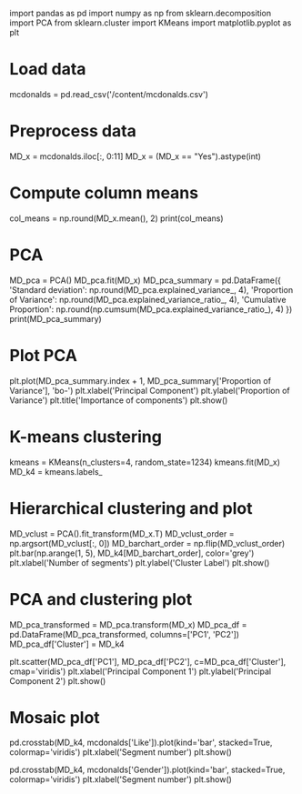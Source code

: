import pandas as pd
import numpy as np
from sklearn.decomposition import PCA
from sklearn.cluster import KMeans
import matplotlib.pyplot as plt

# Load data

mcdonalds = pd.read_csv('/content/mcdonalds.csv')

# Preprocess data
MD_x = mcdonalds.iloc[:, 0:11]
MD_x = (MD_x == "Yes").astype(int)

# Compute column means
col_means = np.round(MD_x.mean(), 2)
print(col_means)

# PCA
MD_pca = PCA()
MD_pca.fit(MD_x)
MD_pca_summary = pd.DataFrame({
    'Standard deviation': np.round(MD_pca.explained_variance_, 4),
    'Proportion of Variance': np.round(MD_pca.explained_variance_ratio_, 4),
    'Cumulative Proportion': np.round(np.cumsum(MD_pca.explained_variance_ratio_), 4)
})
print(MD_pca_summary)

# Plot PCA
plt.plot(MD_pca_summary.index + 1, MD_pca_summary['Proportion of Variance'], 'bo-')
plt.xlabel('Principal Component')
plt.ylabel('Proportion of Variance')
plt.title('Importance of components')
plt.show()

# K-means clustering
kmeans = KMeans(n_clusters=4, random_state=1234)
kmeans.fit(MD_x)
MD_k4 = kmeans.labels_

# Hierarchical clustering and plot
MD_vclust = PCA().fit_transform(MD_x.T)
MD_vclust_order = np.argsort(MD_vclust[:, 0])
MD_barchart_order = np.flip(MD_vclust_order)
plt.bar(np.arange(1, 5), MD_k4[MD_barchart_order], color='grey')
plt.xlabel('Number of segments')
plt.ylabel('Cluster Label')
plt.show()

# PCA and clustering plot
MD_pca_transformed = MD_pca.transform(MD_x)
MD_pca_df = pd.DataFrame(MD_pca_transformed, columns=['PC1', 'PC2'])
MD_pca_df['Cluster'] = MD_k4

plt.scatter(MD_pca_df['PC1'], MD_pca_df['PC2'], c=MD_pca_df['Cluster'], cmap='viridis')
plt.xlabel('Principal Component 1')
plt.ylabel('Principal Component 2')
plt.show()

# Mosaic plot
pd.crosstab(MD_k4, mcdonalds['Like']).plot(kind='bar', stacked=True, colormap='viridis')
plt.xlabel('Segment number')
plt.show()

pd.crosstab(MD_k4, mcdonalds['Gender']).plot(kind='bar', stacked=True, colormap='viridis')
plt.xlabel('Segment number')
plt.show()
